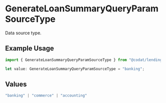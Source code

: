 # GenerateLoanSummaryQueryParamSourceType

Data source type.

## Example Usage

```typescript
import { GenerateLoanSummaryQueryParamSourceType } from "@codat/lending/sdk/models/operations";

let value: GenerateLoanSummaryQueryParamSourceType = "banking";
```

## Values

```typescript
"banking" | "commerce" | "accounting"
```